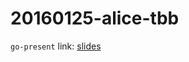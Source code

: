20160125-alice-tbb
==================

`go-present` link: [slides](http://talks.godoc.org/github.com/sbinet/talks/2016/20160125-alice-tbb/alice-tbb.slide)

